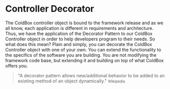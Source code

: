 # Controller Decorator

The ColdBox controller object is bound to the framework release and as we all know, each application is different in requirements and architecture. Thus, we have the application of the Decorator Pattern to our ColdBox Controller object in order to help developers program to their needs. So what does this mean? Plain and simply, you can decorate the ColdBox Controller object with one of your own. You can extend the functionality to the specifics of the software you are building. You are not modifying the framework code base, but extending it and building on top of what ColdBox offers you.

> "A decorator pattern allows new/additional behavior to be added to an existing method of an object dynamically." <small>Wikipedia</small>

